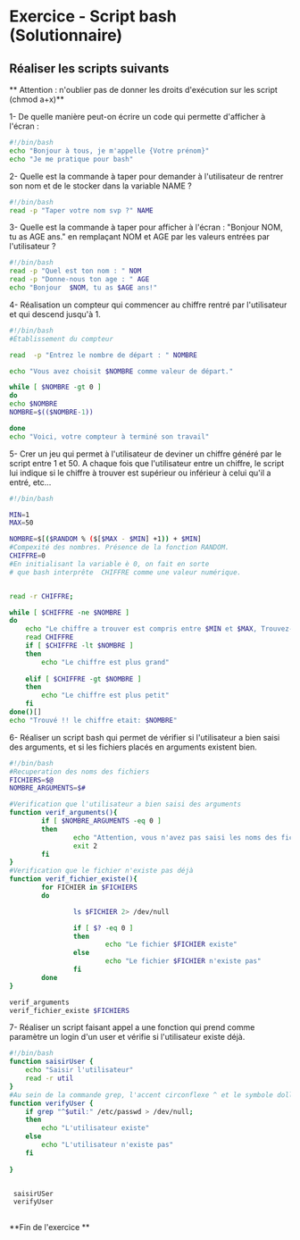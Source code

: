 ﻿# Exercice  - Script bash (Solutionnaire)

## Réaliser les scripts suivants

** Attention : n'oublier pas de donner les droits d'exécution sur les script (chmod a+x)**

1- De quelle manière peut-on écrire un code qui permette d'afficher à l'écran :

```bash
#!/bin/bash
echo "Bonjour à tous, je m'appelle {Votre prénom}"
echo "Je me pratique pour bash"
```

2- Quelle est la commande à taper pour demander à l'utilisateur de rentrer son nom et de le stocker dans la variable NAME ?

```bash
#!/bin/bash
read -p "Taper votre nom svp ?" NAME
```

3- Quelle est la commande à taper pour afficher à l'écran : "Bonjour NOM, tu as AGE ans." en remplaçant NOM et AGE par les valeurs entrées par l'utilisateur ?

```bash
#!/bin/bash
read -p "Quel est ton nom : " NOM
read -p "Donne-nous ton age : " AGE
echo "Bonjour  $NOM, tu as $AGE ans!"
```

4- Réalisation un compteur  qui commencer au chiffre rentré par l'utilisateur et qui descend jusqu'à 1.

```bash
#!/bin/bash
#Établissement du compteur

read  -p "Entrez le nombre de départ : " NOMBRE

echo "Vous avez choisit $NOMBRE comme valeur de départ."

while [ $NOMBRE -gt 0 ]
do
echo $NOMBRE
NOMBRE=$(($NOMBRE-1))

done
echo "Voici, votre compteur à terminé son travail"
```

5- Crer un jeu qui permet à l'utilisateur de deviner un chiffre généré par le script entre 1 et 50. A chaque fois que l'utilisateur entre un chiffre, le script lui indique si le chiffre à trouver est supérieur ou inférieur à celui qu'il a entré, etc…

```bash
#!/bin/bash

MIN=1
MAX=50

NOMBRE=$[($RANDOM % ($[$MAX - $MIN] +1)) + $MIN]
#Compexité des nombres. Présence de la fonction RANDOM.
CHIFFRE=0 
#En initialisant la variable è 0, on fait en sorte
# que bash interprête  CHIFFRE comme une valeur numérique.


read -r CHIFFRE;

while [ $CHIFFRE -ne $NOMBRE ]
do
    echo "Le chiffre a trouver est compris entre $MIN et $MAX, Trouvez-le !"
    read CHIFFRE
    if [ $CHIFFRE -lt $NOMBRE ]
    then
        echo "Le chiffre est plus grand"
        
    elif [ $CHIFFRE -gt $NOMBRE ]
    then
        echo "Le chiffre est plus petit"
    fi
done()[]
echo "Trouvé !! le chiffre etait: $NOMBRE"
```

6- Réaliser un script bash qui permet de vérifier si l'utilisateur a bien saisi des arguments, et si les fichiers placés en arguments existent bien.

```bash
#!/bin/bash
#Recuperation des noms des fichiers
FICHIERS=$@
NOMBRE_ARGUMENTS=$#

#Verification que l'utilisateur a bien saisi des arguments
function verif_arguments(){
        if [ $NOMBRE_ARGUMENTS -eq 0 ]
        then
                echo "Attention, vous n'avez pas saisi les noms des fichiers"
                exit 2
        fi
}
#Verification que le fichier n'existe pas déjà
function verif_fichier_existe(){
        for FICHIER in $FICHIERS
        do

                ls $FICHIER 2> /dev/null

                if [ $? -eq 0 ]
                then
                        echo "Le fichier $FICHIER existe"
                else
                        echo "Le fichier $FICHIER n'existe pas"
                fi
        done
}

verif_arguments
verif_fichier_existe $FICHIERS
```

7- Réaliser un script faisant appel a une fonction qui prend comme paramètre un login d'un user et vérifie si l'utilisateur existe déjà.

```bash
#!/bin/bash
function saisirUser { 
    echo "Saisir l'utilisateur" 
    read -r util 
} 
#Au sein de la commande grep, l'accent circonflexe ^ et le symbole dollar $ sont des méta-caractères correspondant respectivement à une chaîne vide au début et en fin de ligne. 
function verifyUser { 
    if grep "^$util:" /etc/passwd > /dev/null; 
    then 
        echo "L'utilisateur existe" 
    else 
        echo "L'utilisateur n'existe pas" 
    fi 
    
} 


 saisirUSer
 verifyUser 
 
```


**Fin de l'exercice **

